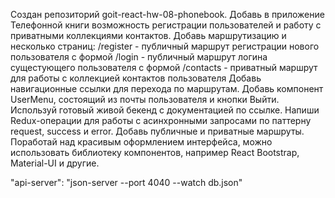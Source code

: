 Создан репозиторий goit-react-hw-08-phonebook. Добавь в приложение Телефонной книги возможность
регистрации пользователей и работу с приватными коллекциями контактов. Добавь маршрутизацию и
несколько страниц: /register - публичный маршрут регистрации нового пользователя с формой /login -
публичный маршрут логина сущестующего пользователя с формой /contacts - приватный маршрут для работы
с коллекцией контактов пользователя Добавь навигационные ссылки для перехода по маршрутам. Добавь
компонент UserMenu, состоящий из почты пользователя и кнопки Выйти. Используй готовый живой бекенд с
документацией по ссылке. Напиши Redux-операции для работы с асинхронными запросами по паттерну
request, success и error. Добавь публичные и приватные маршруты. Поработай над красивым оформлением
интерфейса, можно использовать библиотеку компонентов, например React Bootstrap, Material-UI и
другие.

"api-server": "json-server --port 4040 --watch db.json"
